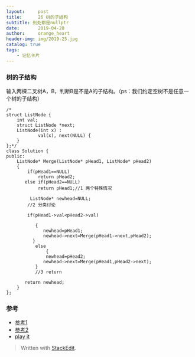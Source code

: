 ```yaml
---
layout:     post
title:      26 树的子结构
subtitle: 到处都是nullptr
date:       2019-04-20
author:     orange_heart
header-img: img/2019-25.jpg
catalog: true
tags:
    - 记忆卡片
---
```


### 树的子结构

输入两棵二叉树A，B，判断B是不是A的子结构。（ps：我们约定空树不是任意一个树的子结构）

```objc
/*
struct ListNode {
	int val;
	struct ListNode *next;
	ListNode(int x) :
			val(x), next(NULL) {
	}
};*/
class Solution {
public:
    ListNode* Merge(ListNode* pHead1, ListNode* pHead2)
    {
        if(pHead1==NULL)
            return pHead2;
       else if(pHead2==NULL)
            return pHead1;//1 两个特殊情况  
         
         ListNode* newhead=NULL;
        //2 分类讨论  
        
        if(pHead1->val<pHead2->val)
                 
           {
              newhead=pHead1;
              newhead->next=Merge(pHead1->next,pHead2);
          }
           else
               {
               newhead=pHead2;
              newhead->next=Merge(pHead1,pHead2->next);
           }
           //3 return  
            
       return newhead;
    }
};
```
### 参考

- [参考1](https://github.com/zhedahht/CodingInterviewChinese2)
- [参考2](https://github.com/gatieme/CodingInterviews)
- [play it](https://www.nowcoder.com/practice/d8b6b4358f774294a89de2a6ac4d9337?tpId=13&tqId=11169&tPage=1&rp=1&ru=/ta/coding-interviews&qru=/ta/coding-interviews/question-ranking)



> Written with [StackEdit](https://stackedit.io/).

<head>
    <script src="https://cdn.mathjax.org/mathjax/latest/MathJax.js?config=TeX-AMS-MML_HTMLorMML" type="text/javascript"></script>
    <script type="text/x-mathjax-config">
        MathJax.Hub.Config({
            tex2jax: {
            skipTags: ['script', 'noscript', 'style', 'textarea', 'pre'],
            inlineMath: [['$','$']]
            }
        });
    </script>
</head>
<!--stackedit_data:
eyJoaXN0b3J5IjpbLTYzNjMwMzcyMl19
-->